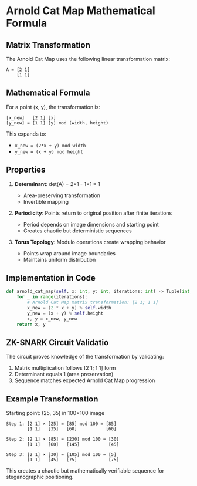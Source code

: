 # Arnold Cat Map Mathematical Formula

## Matrix Transformation

The Arnold Cat Map uses the following linear transformation matrix:

```
A = [2 1]
    [1 1]
```

## Mathematical Formula

For a point (x, y), the transformation is:

```
[x_new]   [2 1] [x]
[y_new] = [1 1] [y] mod (width, height)
```

This expands to:
- `x_new = (2*x + y) mod width`
- `y_new = (x + y) mod height`

## Properties

1. **Determinant**: det(A) = 2×1 - 1×1 = 1
   - Area-preserving transformation
   - Invertible mapping

2. **Periodicity**: Points return to original position after finite iterations
   - Period depends on image dimensions and starting point
   - Creates chaotic but deterministic sequences

3. **Torus Topology**: Modulo operations create wrapping behavior
   - Points wrap around image boundaries
   - Maintains uniform distribution

## Implementation in Code

```python
def arnold_cat_map(self, x: int, y: int, iterations: int) -> Tuple[int, int]:
    for _ in range(iterations):
        # Arnold Cat Map matrix transformation: [2 1; 1 1]
        x_new = (2 * x + y) % self.width
        y_new = (x + y) % self.height
        x, y = x_new, y_new
    return x, y
```

## ZK-SNARK Circuit Validatio
The circuit proves knowledge of the transformation by validating:
1. Matrix multiplication follows [2 1; 1 1] form
2. Determinant equals 1 (area preservation)
3. Sequence matches expected Arnold Cat Map progression

## Example Transformation

Starting point: (25, 35) in 100×100 image

```
Step 1: [2 1] × [25] = [85] mod 100 = [85]
        [1 1]   [35]   [60]           [60]

Step 2: [2 1] × [85] = [230] mod 100 = [30]
        [1 1]   [60]   [145]           [45]

Step 3: [2 1] × [30] = [105] mod 100 = [5]
        [1 1]   [45]   [75]            [75]
```

This creates a chaotic but mathematically verifiable sequence for steganographic positioning.